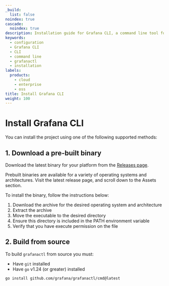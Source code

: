 ```yaml
---
_build:
  list: false
noindex: true
cascade:
  noindex: true
description: Installation guide for Grafana CLI, a command line tool for managing Grafana Observability as Code
keywords:
  - configuration
  - Grafana CLI
  - CLI
  - command line
  - grafanactl
  - installation
labels:
  products:
    - cloud
    - enterprise
    - oss
title: Install Grafana CLI
weight: 100
---
```


# Install Grafana CLI

You can install the project using one of the following supported methods:

## 1. Download a pre-built binary

Download the latest binary for your platform from the [Releases page](https://github.com/grafana/grafanactl/releases).

Prebuilt binaries are available for a variety of operating systems and architectures. Visit the latest release page, and scroll down to the Assets section.

To install the binary, follow the instructions below:

1. Download the archive for the desired operating system and architecture
1. Extract the archive
1. Move the executable to the desired directory
1. Ensure this directory is included in the PATH environment variable
1. Verify that you have execute permission on the file

## 2. Build from source

To build `grafanactl` from source you must:

- Have `git` installed
- Have `go` v1.24 (or greater) installed

```bash
go install github.com/grafana/grafanactl/cmd@latest
```
